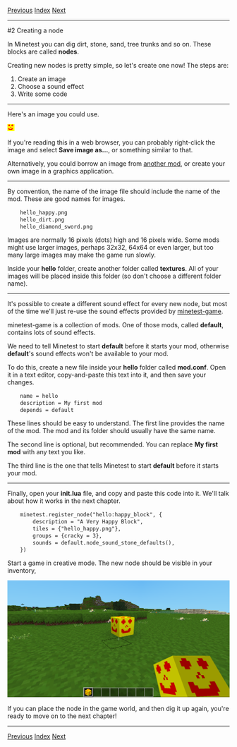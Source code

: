 [Previous](ch01.html) [Index](index.html) [Next](ch03.html)

---

#2 Creating a node

In Minetest you can dig dirt, stone, sand, tree trunks and so on. These blocks are called **nodes**.

Creating new nodes is pretty simple, so let's create one now! The steps are:

1. Create an image
2. Choose a sound effect
3. Write some code

---

Here's an image you could use.

![Node image](img/ch02/hello_happy.png)

If you're reading this in a web browser, you can probably right-click the image and select **Save image as...**, or something similar to that.

Alternatively, you could borrow an image from [another mod](https://content.minetest.net/), or create your own image in a graphics application.

---

By convention, the name of the image file should include the name of the mod. These are good names for images.

        hello_happy.png
        hello_dirt.png
        hello_diamond_sword.png

Images are normally 16 pixels (dots) high and 16 pixels wide. Some mods might use larger images, perhaps 32x32, 64x64 or even larger, but too many large images may make the game run slowly.

Inside your **hello** folder, create another folder called **textures**. All of your images will be placed inside this folder (so don't choose a different folder name).

---

It's possible to create a different sound effect for every new node, but most of the time we'll just re-use the sound effects provided by [minetest-game](https://content.minetest.net/packages/Minetest/minetest_game/).

minetest-game is a collection of mods. One of those mods, called **default**, contains lots of sound effects.

We need to tell Minetest to start **default** before it starts your mod, otherwise **default**'s sound effects won't be available to your mod.

To do this, create a new file inside your **hello** folder called **mod.conf**. Open it in a text editor, copy-and-paste this text into it, and then save your changes.

        name = hello
        description = My first mod
        depends = default

These lines should be easy to understand. The first line provides the name of the mod. The mod and its folder should usually have the same name.

The second line is optional, but recommended. You can replace **My first mod** with any text you like.

The third line is the one that tells Minetest to start **default** before it starts your mod. 

---

Finally, open your **init.lua** file, and copy and paste this code into it. We'll talk about how it works in the next chapter.

        minetest.register_node("hello:happy_block", {
            description = "A Very Happy Block",
            tiles = {"hello_happy.png"},
            groups = {cracky = 3},
            sounds = default.node_sound_stone_defaults(),
        })

Start a game in creative mode. The new node should be visible in your inventory,

![Node image](img/ch02/happy_placed.png)

If you can place the node in the game world, and then dig it up again, you're ready to move on to the next chapter!

---

[Previous](ch01.html) [Index](index.html) [Next](ch03.html)
